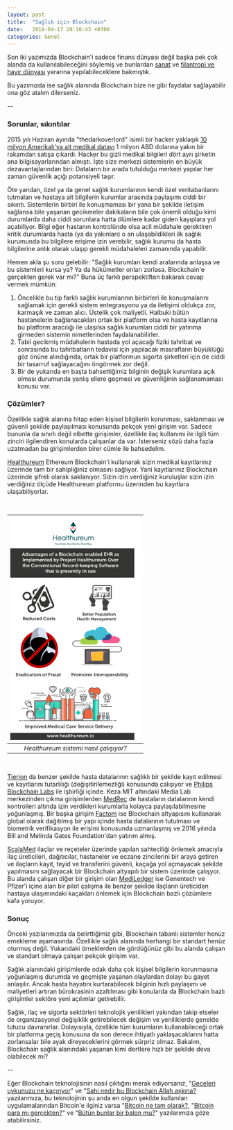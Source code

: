 ```yaml
---
layout: post
title:  "Sağlık için Blockchain"
date:   2018-04-17 20:16:43 +0300
categories: Genel
---
```

Son iki yazımızda Blockchain'i sadece finans dünyası değil başka pek çok alanda da kullanılabileceğini söylemiş ve bunlardan [sanat](http://ademimerkezi.com/genel/2018/04/06/sanat-icin-blockchain.html) ve [filantropi ve hayır dünyası](http://ademimerkezi.com/genel/2018/03/29/Iyilik-icin-blockchain.html) yararına yapılabileceklere bakmıştık. 

Bu yazımızda ise sağlık alanında Blockchain bize ne gibi faydalar sağlayabilir ona göz atalım dilerseniz. 

--

### Sorunlar, sıkıntılar

2015 yılı Haziran ayında "thedarkoverlord" isimli bir hacker yaklaşık [10 milyon Amerikalı'ya ait medikal datayı](https://www.zdnet.com/article/hacker-advertising-huge-health-insurance-database/) 1 milyon ABD dolarına yakın bir rakamdan satışa çıkardı. Hacker bu gizli medikal bilgileri dört ayrı şirketin ana bilgisayarlarından almıştı. İşte size merkezi sistemlerin en büyük dezavantajlarından biri: Dataların bir arada tutulduğu merkezi yapılar her zaman güvenlik açığı potansiyeli taşır.

Öte yandan, özel ya da genel sağlık kurumlarının kendi özel veritabanlarını tutmaları ve hastaya ait bilgilerin kurumlar arasında paylaşımı ciddi bir sıkıntı. Sistemlerin birbiri ile konuşmaması bir yana bir şekilde iletişim sağlansa bile yaşanan gecikmeler dakikaların bile çok önemli olduğu kimi durumlarda daha ciddi sorunlara hatta ölümlere kadar giden kayıplara yol açabiliyor. Bilgi eğer hastanın kontrolünde olsa acil müdahale gerektiren kritik durumlarda hasta (ya da yakınları) o an ulaşabildikleri ilk sağlık kurumunda bu bilgilere erişime izin verebilir, sağlık kurumu da hasta bilgilerine anlık olarak ulaşıp gerekli müdahaleleri zamanında yapabilir. 

Hemen akla şu soru gelebilir: "Sağlık kurumları kendi aralarında anlaşsa ve bu sistemleri kursa ya? Ya da hükümetler onları zorlasa. Blockchain'e gerçekten gerek var mı?" Buna üç farklı perspektiften bakarak cevap vermek mümkün: 

1. Öncelikle bu tip farklı sağlık kurumlarının birbirleri ile konuşmalarını sağlamak için gerekli sistem entegrasyonu ya da iletişimi oldukça zor, karmaşık ve zaman alıcı. Üstelik çok maliyetli. Halbuki bütün hastanelerin bağlanacakları ortak bir platform olsa ve hasta kayıtlarına bu platform aracılığı ile ulaşılsa sağlık kurumları ciddi bir yatırıma girmeden sistemin nimetlerinden faydalanabilirler. 
2. Tabii gecikmiş müdahalerin hastada yol açacağı fiziki tahribat ve sonrasında bu tahribatların tedavisi için yapılacak masrafların büyüklüğü göz önüne alındığında, ortak bir platformun sigorta şirketleri için de ciddi bir tasarruf sağlayacağını öngörmek zor değil.    
3. Bir de yukarıda en başta bahsettiğimiz bilginin değişik kurumlara açık olması durumunda yanlış ellere geçmesi ve güvenliğinin sağlanamaması konusu var. 

### Çözümler?

Özellikle sağlık alanına hitap eden kişisel bilgilerin korunması, saklanması ve güvenli şekilde paylaşılması konusunda pekçok yeni girişim var. Sadece bununla da sınırlı değil elbette girişimler, özellikle ilaç kullanımı ile ilgili tüm zinciri ilgilendiren konularda çalışanlar da var. İsterseniz sözü daha fazla uzatmadan bu girişimlerden birer cümle ile bahsedelim. 

[Healthureum](https://www.healthureum.io/) Ethereum Blockchain'i kullanarak sizin medikal kayıtlarınız üzerinde tam bir sahipliğiniz olmasını sağlıyor. Yani kayıtlarınız Blockchain üzerinde şifreli olarak saklanıyor. Sizin izin verdiğiniz kuruluşlar sizin izin verdiğiniz ölçüde Healthureum platformu üzerinden bu kayıtlara ulaşabiliyorlar. 

&nbsp;

| ![healthureum.png](/assets/healthureum2.png) | 
|:--:| 
| *Healthureum sistemi nasıl çalışıyor?* | 

&nbsp;


[Tierion](https://tierion.com/) da benzer şekilde hasta datalarının sağlıklı bir şekilde kayıt edilmesi ve kayıtlarını tutarlılığı (değişitirilemezliği) konusunda çalışıyor ve [Philips Blockchain Labs](http://www.2.forms.healthcare.philips.com/blockchainlabs) ile işbirliği içinde. Keza MIT altındaki Media Lab merkezinden çıkma girişimlerden [MedRec](http://medrec.io) de hastaların datalarının kendi kontrolleri altında izin verdikleri kurumlarla kolayca paylaşılabilmesine yoğunlaşmış. Bir başka girişim [Factom](https://www.factom.com) ise Blockchain altyapısını kullanarak global olarak dağıtılmış bir yapı içinde hasta datalarının tutulması ve biometrik verifikasyon ile erişimi konusunda uzmanlaşmış ve 2016 yılında Bill and Melinda Gates Foundation'dan yatırım almış.

[ScalaMed](https://www.scalamed.com) ilaçlar ve reçeteler üzerinde yapılan sahteciliği önlemek amacıyla ilaç üreticileri, dağıtıcılar, hastaneler ve eczane zincilerini bir araya getiren ve ilaçların kayıt, teyid ve transferini güvenli, kaçağa yol açmayacak şekilde yapılmasını sağlayacak bir Blockchain altyapılı bir sistem üzerinde çalışyor. Bu alanda çalışan diğer bir girişim olan [MediLedger](https://www.mediledger.com/) ise Genentech ve Pfizer'i içine alan bir pilot çalışma ile benzer şekilde ilaçların üreticiden hastaya ulaşımındaki kaçakları önlemek için Blockchain bazlı çözümlere kafa yoruyor. 

### Sonuç

Önceki yazılarımızda da belirttiğimiz gibi, Blockchain tabanlı sistemler henüz emekleme aşamasında. Özellikle sağlık alanında herhangi bir standart henüz oturmuş değil. Yukarıdaki örneklerden de gördüğünüz gibi bu alanda çalışan ve standart olmaya çalışan pekçok girişim var.  

Sağlık alanındaki girişimlerde odak daha çok kişisel bilgilerin korunmasına yoğunlaşmış durumda ve geçmişte yaşanan olaylardan dolayı bu gayet anlaşılır. Ancak hasta hayatını kurtarabilecek bilginin hızlı paylaşımı ve maliyetleri artıran bürokrasinin azaltılması gibi konularda da Blockchain bazlı girişimler sektöre yeni açılımlar getirebilir. 

Sağlık, ilaç ve sigorta sektörleri teknolojik yenilikleri yakından takip etseler de organizasyonel değişiklik getirebilecek değişim ve yeniliklerde genelde tutucu davranırlar. Dolayısıyla, özellikle tüm kurumların kullanabileceği ortak bir platforma geçiş konusuna da son derece ihtiyatlı yaklaşacaklarını hatta zorlansalar bile ayak direyeceklerini görmek sürpriz olmaz. Bakalım, Blockchain sağlık alanındaki yaşanan kimi dertlere hızlı bir şekilde deva olabilecek mi?

--

Eğer Blockchain teknolojisinin nasıl çıktığını merak ediyorsanız, "[Geceleri uykunuzu ne kaçırıyor](http://ademimerkezi.com/genel/2018/03/01/Geceleri-uykunuzu-ne-kaciriyor.html)" ve "[Sahi nedir bu Blockchain Allah aşkına?](http://ademimerkezi.com/genel/2018/03/02/Sahi-nedir-bu-blockchain-allah-askina.html) yazılarımıza, bu teknolojinin şu anda en olgun şekilde kullanılan uygulamalarından Bitcoin'e ilginiz varsa "[Bitcoin ne tam olarak?](http://ademimerkezi.com/genel/2018/03/13/Bitcoin-ne-tam-olarak.html), "[Bitcoin para mı gerçekten?](http://ademimerkezi.com/genel/2018/03/22/Bitcoin-para-mi-gercekten.html)" ve "[Bütün bunlar bir balon mu?](http://ademimerkezi.com/genel/2018/03/05/Butun-bunlar-bir-balon-mu.html)" yazılarımıza göze atabilirsiniz. 
